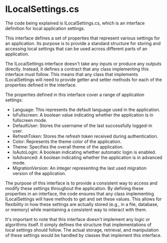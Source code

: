 # ILocalSettings.cs

The code being explained is ILocalSettings.cs, which is an interface definition for local application settings.

This interface defines a set of properties that represent various settings for an application. Its purpose is to provide a standard structure for storing and accessing local settings that can be used across different parts of an application.

The ILocalSettings interface doesn't take any inputs or produce any outputs directly. Instead, it defines a contract that any class implementing this interface must follow. This means that any class that implements ILocalSettings will need to provide getter and setter methods for each of the properties defined in the interface.

The properties defined in this interface cover a range of application settings:

- Language: This represents the default language used in the application.
- IsFullscreen: A boolean value indicating whether the application is in fullscreen mode.
- DefaultUser: Stores the username of the last successfully logged-in user.
- RefreshToken: Stores the refresh token received during authentication.
- Color: Represents the theme color of the application.
- Theme: Specifies the overall theme of the application.
- IsAutoLogin: A boolean indicating whether automatic login is enabled.
- IsAdvanced: A boolean indicating whether the application is in advanced mode.
- MigrationVersion: An integer representing the last used migration version of the application.

The purpose of this interface is to provide a consistent way to access and modify these settings throughout the application. By defining these properties in an interface, the code ensures that any class implementing ILocalSettings will have methods to get and set these values. This allows for flexibility in how these settings are actually stored (e.g., in a file, database, or memory) while maintaining a consistent way to interact with them.

It's important to note that this interface doesn't implement any logic or algorithms itself. It simply defines the structure that implementations of local settings should follow. The actual storage, retrieval, and manipulation of these settings would be handled by classes that implement this interface.